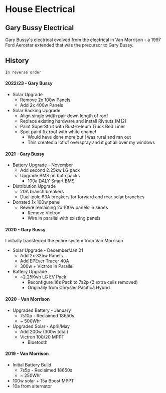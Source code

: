 # House Electrical

## Gary Bussy Electrical

Gary Bussy's electrical evolved from the electrical in Van Morrison - a 1997 Ford Aerostar extended that was the precursor to Gary Bussy.

## History

```
In reverse order
```

#### 2022/23 - Gary Bussy

* Solar Upgrade
  * Remove 2x 100w Panels
  * Add 2x 400w Panels
* Solar Racking Upgrade
  * Align single width pair down length of roof
  * Replace existing hardware and install Rivnuts (M12)
  * Paint SuperStrut with Rust-o-leum Truck Bed Liner
  * Spot paint fix roof with white enamel&#x20;
    * Would have done more but I was rural and ran out
    * This created a lot of overspray and it got all over my windows

#### 2021 - Gary Bussy

* Battery Upgrade - November
  * Add second 2.25kw LG pack
  * Upgrade BMS on both packs
    * 100a DALY Smart BMS
* Distribution Upgrade
  * 20A branch breakers
  * Dual-pole 63A breakers for forward and rear solar branches
* Donated 1x 100w panel
  * Rewire remaining 2x 100w panels in series
    * Remove Victron
    * Wire in parallel with existing panels

#### 2020 - Gary Bussy

I initially transferred the entire system from Van Morrison

* Solar Upgrade - December/Jan 21
  * Add 2x 325w Panels
  * Add EPEver Tracer 40A
  * 300w + Victron in Parallel
* Battery Upgrade
  * \~2.25Kwh LG EV Pack
    * Reconfigure 16s Pack to 7s2p (2 extra cells removed)
    * Originally from Chrysler Pacifica Hybrid

#### 2020 - Van Morrison

* Upgraded Battery - January
  * 7s10p - Reclaimed 18650s
  * \~ 500Whr
* Upgraded Solar - April/May
  * Add 200w (300w total)
  * Victron 100/20 MPPT
    * Bluetooth

#### 2019 - Van Morrison

* Initial Battery Build
  * 7s5p - Reclaimed 18650s
  * \~ 250Whr
* 100w solar + 15a Boost MPPT
* 10a from alternator
